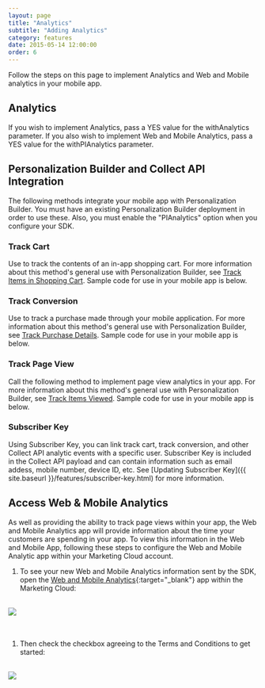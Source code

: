 ```yaml
---
layout: page
title: "Analytics"
subtitle: "Adding Analytics"
category: features
date: 2015-05-14 12:00:00
order: 6
---
```

Follow the steps on this page to implement Analytics and Web and Mobile analytics in your mobile app.

## Analytics

If you wish to implement Analytics, pass a YES value for the withAnalytics parameter.  If you also wish to implement Web and Mobile Analytics, pass a YES value for the withPIAnalytics parameter.

<script src="https://gist.github.com/sfmc-mobilepushsdk/57757242e4d76abee281.js"></script>
<div id="TrackCartAnalytics"></div> 

## Personalization Builder and Collect API Integration


The following methods integrate your mobile app with Personalization Builder. You must have an existing Personalization Builder deployment in order to use these. Also, you must enable the "PIAnalytics" option when you configure your SDK.

### Track Cart

Use to track the contents of an in-app shopping cart. For more information about this method's general use with Personalization Builder, see <a href="http://help.marketingcloud.com/en/documentation/collect_code/install_collect_code/track_cart/" target="_blank">Track Items in Shopping Cart</a>. Sample code for use in your mobile app is below.

<script src="https://gist.github.com/sfmc-mobilepushsdk/d8bb05166f37dabc5780763a4a39bb31.js"></script>

### Track Conversion

Use to track a purchase made through your mobile application. For more information about this method's general use with Personalization Builder, see <a href="http://help.marketingcloud.com/en/documentation/collect_code/install_collect_code/track_conversion/" target="_blank">Track Purchase Details</a>. Sample code for use in your mobile app is below.

<script src="https://gist.github.com/sfmc-mobilepushsdk/23d224f8bb3e4dc510c356755dbd323d.js"></script>
  
### Track Page View
Call the following method to implement page view analytics in your app. For more information about this method's general use with Personalization Builder, see <a href="http://help.marketingcloud.com/en/documentation/collect_code/install_collect_code/track_page_view/" target="_blank">Track Items Viewed</a>. Sample code for use in your mobile app is below.

<script src="https://gist.github.com/sfmc-mobilepushsdk/97625936a95fa46a0e8a.js"></script>

### Subscriber Key

Using Subscriber Key, you can link track cart, track conversion, and other Collect API analytic events with a specific user. Subscriber Key is included in the Collect API payload and can contain information such as email addess, mobile number, device ID, etc. See [Updating Subscriber Key]({{ site.baseurl }}/features/subscriber-key.html) for more information.

## Access Web & Mobile Analytics

As well as providing the ability to track page views within your app, the Web and Mobile Analytics app will provide information about the time your customers are spending in your app.  To view this information in the Web and Mobile App, following these steps to configure the Web and Mobile Analytic app within your Marketing Cloud account.

1. 	To see your new Web and Mobile Analytics information sent by the SDK, open the [Web and Mobile Analytics](http://www.exacttarget.com/products/customer-data-platform/web-mobile-analytics){:target="_blank"} app within the Marketing Cloud: 
<br/>
 <img class="img-responsive" src="{{ site.baseurl }}/assets/wama_menu.png" /><br/>
<br/><br/>

1. 	Then check the checkbox agreeing to the Terms and Conditions to get started:
<br/>
 <img class="img-responsive" src="{{ site.baseurl }}/assets/wama_t_and_c.png" /><br/>
<br/>
